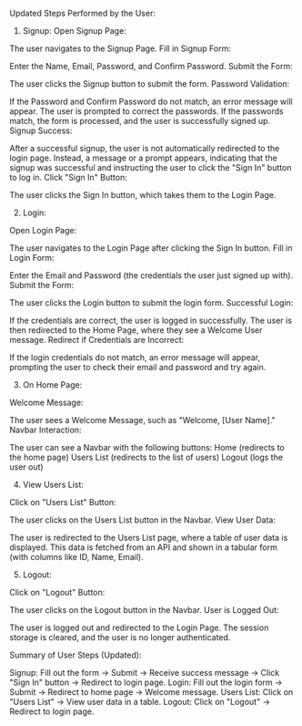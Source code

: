 Updated Steps Performed by the User:
1. Signup:
Open Signup Page:

The user navigates to the Signup Page.
Fill in Signup Form:

Enter the Name, Email, Password, and Confirm Password.
Submit the Form:

The user clicks the Signup button to submit the form.
Password Validation:

If the Password and Confirm Password do not match, an error message will appear. The user is prompted to correct the passwords.
If the passwords match, the form is processed, and the user is successfully signed up.
Signup Success:

After a successful signup, the user is not automatically redirected to the login page.
Instead, a message or a prompt appears, indicating that the signup was successful and instructing the user to click the "Sign In" button to log in.
Click "Sign In" Button:

The user clicks the Sign In button, which takes them to the Login Page.


2. Login:


Open Login Page:

The user navigates to the Login Page after clicking the Sign In button.
Fill in Login Form:

Enter the Email and Password (the credentials the user just signed up with).
Submit the Form:

The user clicks the Login button to submit the login form.
Successful Login:

If the credentials are correct, the user is logged in successfully.
The user is then redirected to the Home Page, where they see a Welcome User message.
Redirect if Credentials are Incorrect:

If the login credentials do not match, an error message will appear, prompting the user to check their email and password and try again.


3. On Home Page:


Welcome Message:

The user sees a Welcome Message, such as "Welcome, [User Name]."
Navbar Interaction:

The user can see a Navbar with the following buttons:
Home (redirects to the home page)
Users List (redirects to the list of users)
Logout (logs the user out)



4. View Users List:


Click on "Users List" Button:

The user clicks on the Users List button in the Navbar.
View User Data:

The user is redirected to the Users List page, where a table of user data is displayed.
This data is fetched from an API and shown in a tabular form (with columns like ID, Name, Email).



5. Logout:


Click on "Logout" Button:

The user clicks on the Logout button in the Navbar.
User is Logged Out:

The user is logged out and redirected to the Login Page.
The session storage is cleared, and the user is no longer authenticated.



Summary of User Steps (Updated):


Signup:
Fill out the form → Submit → Receive success message → Click "Sign In" button → Redirect to login page.
Login:
Fill out the login form → Submit → Redirect to home page → Welcome message.
Users List:
Click on "Users List" → View user data in a table.
Logout:
Click on "Logout" → Redirect to login page.
